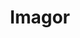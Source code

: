 ---
draft: false
title: Imagor
content:
  id: imagor
  name: Imagor
  website: https://github.com/cshum/imagor
  short_description: Imagor is a fast, Docker-ready image processing server.
---